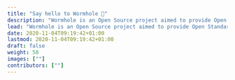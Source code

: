 ```yaml
---
title: "Say hello to Wormhole 👋"
description: "Wormhole is an Open Source project aimed to provide Open Standard allows people on different apps to communicate with each other by secure, fast, and reliable protocol."
lead: "Wormhole is an Open Source project aimed to provide Open Standard allows people on different apps to communicate with each other by secure, fast, and reliable protocol."
date: 2020-11-04T09:19:42+01:00
lastmod: 2020-11-04T09:19:42+01:00
draft: false
weight: 50
images: [""]
contributors: [""]
---
```

